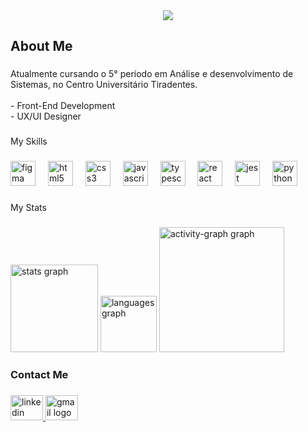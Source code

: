 <div align="center">
  <img height="" src="https://media.licdn.com/dms/image/v2/D4D16AQF9JuNI8RDm1w/profile-displaybackgroundimage-shrink_350_1400/profile-displaybackgroundimage-shrink_350_1400/0/1705772724786?e=1741219200&v=beta&t=HeMrfYeWuhcuaYwO03D0kOTll6grfyWNt2TM5Hic57Q"  />
</div>

###

<h2 align="left">About Me</h2>

###

<p align="left">Atualmente cursando o 5° período em Análise e desenvolvimento de Sistemas, no Centro Universitário Tiradentes. <br><br>- Front-End Development<br>- UX/UI Designer</p>

###

<p align="left">My Skills</p>

###

<div align="left">
  <img src="https://cdn.jsdelivr.net/gh/devicons/devicon/icons/figma/figma-original.svg" height="40" alt="figma logo"  />
  <img width="12" />
  <img src="https://cdn.jsdelivr.net/gh/devicons/devicon/icons/html5/html5-original.svg" height="40" alt="html5 logo"  />
  <img width="12" />
  <img src="https://cdn.jsdelivr.net/gh/devicons/devicon/icons/css3/css3-original.svg" height="40" alt="css3 logo"  />
  <img width="12" />
  <img src="https://cdn.jsdelivr.net/gh/devicons/devicon/icons/javascript/javascript-original.svg" height="40" alt="javascript logo"  />
  <img width="12" />
  <img src="https://cdn.jsdelivr.net/gh/devicons/devicon/icons/typescript/typescript-original.svg" height="40" alt="typescript logo"  />
  <img width="12" />
  <img src="https://cdn.jsdelivr.net/gh/devicons/devicon/icons/react/react-original.svg" height="40" alt="react logo"  />
  <img width="12" />
  <img src="https://cdn.jsdelivr.net/gh/devicons/devicon/icons/jest/jest-plain.svg" height="40" alt="jest logo"  />
  <img width="12" />
  <img src="https://cdn.jsdelivr.net/gh/devicons/devicon/icons/python/python-original.svg" height="40" alt="python logo"  />
</div>

###

<p align="left">My Stats</p>

###

<div align="left">
  <img src="https://github-readme-stats.vercel.app/api?username=wellersonMorais&hide_title=false&hide_rank=false&show_icons=true&include_all_commits=true&count_private=true&disable_animations=false&theme=nightowl&locale=en&hide_border=false&order=1" height="140" alt="stats graph"  />
  <img src="https://github-readme-stats.vercel.app/api/top-langs?username=wellersonMorais&locale=en&hide_title=false&layout=compact&card_width=320&langs_count=5&theme=material-palenight&hide_border=false&order=2" height="90" alt="languages graph"  />
  <img src="https://github-readme-activity-graph.vercel.app/graph?username=wellersonMorais&radius=16&theme=nightowl&area=true&order=5" height="200" alt="activity-graph graph"  />
</div>

###

<h3 align="left">Contact Me</h3>

###

<div align="left">
  <a href="www.linkedin.com/in/wellerson-paulo-61289326b" target="_blank">
    <img src="https://raw.githubusercontent.com/maurodesouza/profile-readme-generator/master/src/assets/icons/social/linkedin/default.svg" width="52" height="40" alt="linkedin logo"  />
  </a>
  <a href="wellersonmorais203@gmail.com" target="_blank">
    <img src="https://raw.githubusercontent.com/maurodesouza/profile-readme-generator/master/src/assets/icons/social/gmail/default.svg" width="52" height="40" alt="gmail logo"  />
  </a>
</div>

###

